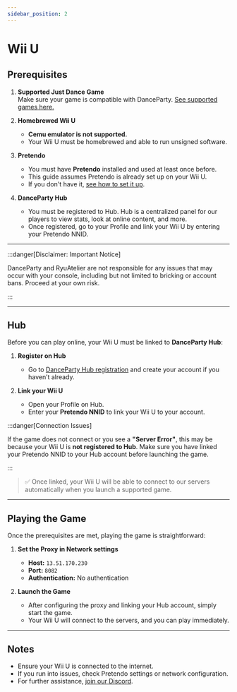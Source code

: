 ```yaml
---
sidebar_position: 2
---
```


# Wii U

## Prerequisites

1. **Supported Just Dance Game**  
   Make sure your game is compatible with DanceParty. [See supported games here.](../games.md)  

2. **Homebrewed Wii U**  
   - **Cemu emulator is not supported.**  
   - Your Wii U must be homebrewed and able to run unsigned software.

3. **Pretendo**  
   - You must have **Pretendo** installed and used at least once before.  
   - This guide assumes Pretendo is already set up on your Wii U.  
   - If you don't have it, [see how to set it up](https://pretendo.network/docs/install/wiiu).

4. **DanceParty Hub**
   - You must be registered to Hub. Hub is a centralized panel for our players to view stats, look at online content, and more.
   - Once registered, go to your Profile and link your Wii U by entering your Pretendo NNID.

---

:::danger[Disclaimer: Important Notice]

DanceParty and RyuAtelier are not responsible for any issues that may occur with your console, including but not limited to bricking or account bans. Proceed at your own risk.

:::

---

## Hub

Before you can play online, your Wii U must be linked to **DanceParty Hub**:

1. **Register on Hub**  
   - Go to [DanceParty Hub registration](https://dp-dev.ryuatelier.org) and create your account if you haven’t already.

2. **Link your Wii U**  
   - Open your Profile on Hub.  
   - Enter your **Pretendo NNID** to link your Wii U to your account.

:::danger[Connection Issues]

If the game does not connect or you see a **"Server Error"**, this may be because your Wii U is **not registered to Hub**. Make sure you have linked your Pretendo NNID to your Hub account before launching the game.

:::

> ✅ Once linked, your Wii U will be able to connect to our servers automatically when you launch a supported game.  

---

## Playing the Game

Once the prerequisites are met, playing the game is straightforward:

1. **Set the Proxy in Network settings**  
   - **Host:** `13.51.170.230`  
   - **Port:** `8082`  
   - **Authentication:** No authentication

2. **Launch the Game**  
   - After configuring the proxy and linking your Hub account, simply start the game.  
   - Your Wii U will connect to the servers, and you can play immediately.

---

## Notes

- Ensure your Wii U is connected to the internet.  
- If you run into issues, check Pretendo settings or network configuration.  
- For further assistance, [join our Discord](https://dp.ryuatelier.org/discord).
